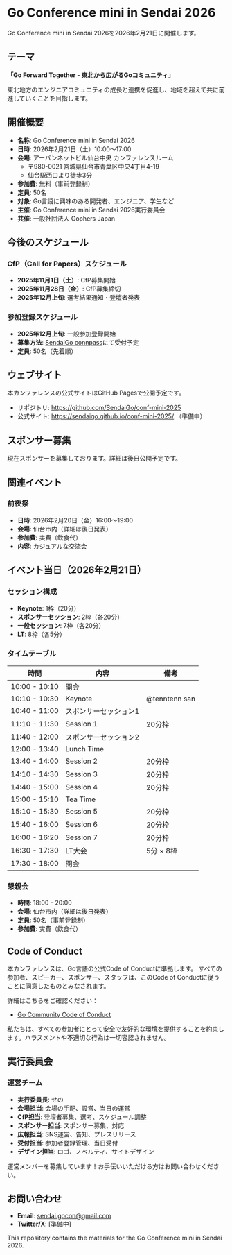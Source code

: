 # Go Conference mini in Sendai 2026

Go Conference mini in Sendai 2026を2026年2月21日に開催します。

## テーマ

**「Go Forward Together - 東北から広がるGoコミュニティ」**

東北地方のエンジニアコミュニティの成長と連携を促進し、地域を超えて共に前進していくことを目指します。

## 開催概要

- **名称**: Go Conference mini in Sendai 2026
- **日時**: 2026年2月21日（土）10:00〜17:00
- **会場**: アーバンネットビル仙台中央 カンファレンスルーム
  - 〒980-0021 宮城県仙台市青葉区中央4丁目4-19
  - 仙台駅西口より徒歩3分
- **参加費**: 無料（事前登録制）
- **定員**: 50名
- **対象**: Go言語に興味のある開発者、エンジニア、学生など
- **主催**: Go Conference mini in Sendai 2026実行委員会
- **共催**: 一般社団法人 Gophers Japan

## 今後のスケジュール

### CfP（Call for Papers）スケジュール
- **2025年11月1日（土）**: CfP募集開始
- **2025年11月28日（金）**: CfP募集締切
- **2025年12月上旬**: 選考結果通知・登壇者発表

### 参加登録スケジュール
- **2025年12月上旬**: 一般参加登録開始
- **募集方法**: [SendaiGo connpass](https://sendaigo.connpass.com/)にて受付予定
- **定員**: 50名（先着順）

## ウェブサイト

本カンファレンスの公式サイトはGitHub Pagesで公開予定です。
- リポジトリ: https://github.com/SendaiGo/conf-mini-2025
- 公式サイト: https://sendaigo.github.io/conf-mini-2025/ （準備中）

## スポンサー募集

現在スポンサーを募集しております。詳細は後日公開予定です。

## 関連イベント

### 前夜祭
- **日時**: 2026年2月20日（金）16:00〜19:00
- **会場**: 仙台市内（詳細は後日発表）
- **参加費**: 実費（飲食代）
- **内容**: カジュアルな交流会

## イベント当日（2026年2月21日）

### セッション構成
- **Keynote**: 1枠（20分）
- **スポンサーセッション**: 2枠（各20分）
- **一般セッション**: 7枠（各20分）
- **LT**: 8枠（各5分）

### タイムテーブル
| 時間 | 内容 | 備考 |
|------|------|------|
| 10:00 - 10:10 | 開会 | |
| 10:10 - 10:30 | Keynote | @tenntenn san |
| 10:40 - 11:00 | スポンサーセッション1 | |
| 11:10 - 11:30 | Session 1 | 20分枠 |
| 11:40 - 12:00 | スポンサーセッション2 | |
| 12:00 - 13:40 | Lunch Time | |
| 13:40 - 14:00 | Session 2 | 20分枠 |
| 14:10 - 14:30 | Session 3 | 20分枠 |
| 14:40 - 15:00 | Session 4 | 20分枠 |
| 15:00 - 15:10 | Tea Time | |
| 15:10 - 15:30 | Session 5 | 20分枠 |
| 15:40 - 16:00 | Session 6 | 20分枠 |
| 16:00 - 16:20 | Session 7 | 20分枠 |
| 16:30 - 17:30 | LT大会 | 5分 × 8枠 |
| 17:30 - 18:00 | 閉会 | |

### 懇親会
- **時間**: 18:00 - 20:00
- **会場**: 仙台市内（詳細は後日発表）
- **定員**: 50名（事前登録制）
- **参加費**: 実費（飲食代）

## Code of Conduct

本カンファレンスは、Go言語の公式Code of Conductに準拠します。
すべての参加者、スピーカー、スポンサー、スタッフは、このCode of Conductに従うことに同意したものとみなされます。

詳細はこちらをご確認ください：
- [Go Community Code of Conduct](https://go.dev/conduct)

私たちは、すべての参加者にとって安全で友好的な環境を提供することを約束します。ハラスメントや不適切な行為は一切容認されません。

## 実行委員会

### 運営チーム
- **実行委員長**: せの 
- **会場担当**: 会場の手配、設営、当日の運営
- **CfP担当**: 登壇者募集、選考、スケジュール調整
- **スポンサー担当**: スポンサー募集、対応
- **広報担当**: SNS運営、告知、プレスリリース
- **受付担当**: 参加者登録管理、当日受付　
- **デザイン担当**: ロゴ、ノベルティ、サイトデザイン

運営メンバーを募集しています！お手伝いいただける方はお問い合わせください。

## お問い合わせ

- **Email**: sendai.gocon@gmail.com
- **Twitter/X**: [準備中]

This repository contains the materials for the Go Conference mini in Sendai 2026.

